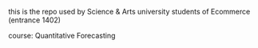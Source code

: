 this is the repo used by Science & Arts university students of Ecommerce (entrance 1402)


course: Quantitative Forecasting
